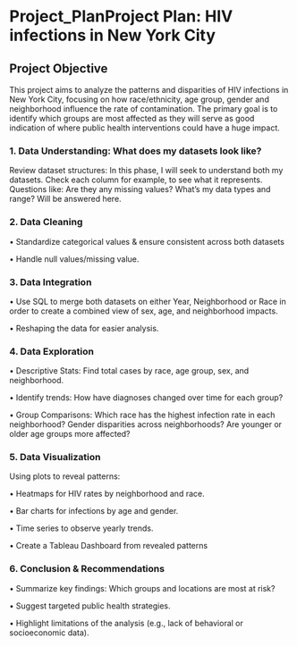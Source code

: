 # Project_PlanProject Plan: HIV infections in New York City

## Project Objective

This project aims to analyze the patterns and disparities of HIV infections in New York City, focusing on how race/ethnicity, age group, gender and neighborhood influence the rate of contamination. The primary goal is to identify which groups are most affected as they will serve as good indication of where public health interventions could have a huge impact.

### 1. Data Understanding: What does my datasets look like?

Review dataset structures: In this phase, I will seek to understand both my datasets.
Check each column for example, to see what it represents. Questions like: Are they any missing values? What’s my data types and range? Will be answered here.

### 2. Data Cleaning

• Standardize categorical values & ensure consistent across both datasets

• Handle null values/missing value.

### 3. Data Integration

• Use SQL to merge both datasets on either Year, Neighborhood or Race in order to create a combined view of sex, age, and neighborhood impacts.

• Reshaping the data for easier analysis.

### 4. Data Exploration

• Descriptive Stats: Find total cases by race, age group, sex, and neighborhood.

• Identify trends: How have diagnoses changed over time for each group?

• Group Comparisons: Which race has the highest infection rate in each neighborhood? Gender disparities across neighborhoods? Are younger or older age groups more affected?

### 5. Data Visualization

Using plots to reveal patterns:

• Heatmaps for HIV rates by neighborhood and race.

• Bar charts for infections by age and gender.

• Time series to observe yearly trends.

• Create a Tableau Dashboard from revealed patterns

### 6. Conclusion & Recommendations

• Summarize key findings: Which groups and locations are most at risk?

• Suggest targeted public health strategies.

• Highlight limitations of the analysis (e.g., lack of behavioral or socioeconomic data).

